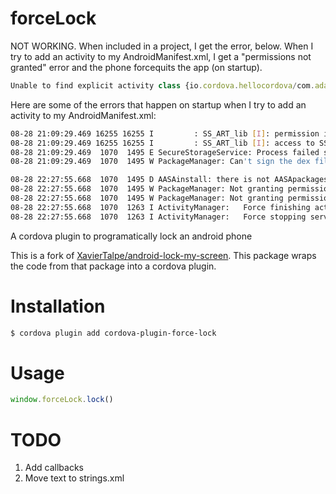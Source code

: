 # forceLock
NOT WORKING. When included in a project, I get the error, below. When I try to add an activity to my AndroidManifest.xml, I get a "permissions not granted" error and the phone forcequits the app (on startup). 

```javascript
Unable to find explicit activity class {io.cordova.hellocordova/com.adamhanna.plugin.LockMyScreen}; have you declared this activity in your AndroidManifest.xml?
```

Here are some of the errors that happen on startup when I try to add an activity to my AndroidManifest.xml:

```bash
08-28 21:09:29.469 16255 16255 I         : SS_ART_lib [I]: permission is absent: /data/app/io.cordova.hellocordova-2/base.apk
08-28 21:09:29.469 16255 16255 I         : SS_ART_lib [I]: access to SS denied
08-28 21:09:29.469  1070  1495 E SecureStorageService: Process failed status=0x0200
08-28 21:09:29.469  1070  1495 W PackageManager: Can't sign the dex file
```

```bash
08-28 22:27:55.668  1070  1495 D AASAinstall: there is not AASApackages.xml file
08-28 22:27:55.668  1070  1495 W PackageManager: Not granting permission android.permission.ACCESS_MOCK_LOCATION to package io.cordova.hellocordova (protectionLevel=2 flags=0x3808be46)
08-28 22:27:55.668  1070  1495 W PackageManager: Not granting permission android.permission.BIND_DEVICE_ADMIN to package io.cordova.hellocordova (protectionLevel=2 flags=0x3808be46)
08-28 22:27:55.668  1070  1263 I ActivityManager:   Force finishing activity ActivityRecord{eb4b940 u0 io.cordova.hellocordova/.MainActivity t7250}
08-28 22:27:55.668  1070  1263 I ActivityManager:   Force stopping service ServiceRecord{7ef5ca4 u0 
```

A cordova plugin to programatically lock an android phone

This is a fork of [XavierTalpe/android-lock-my-screen](https://github.com/XavierTalpe/android-lock-my-screen). This package wraps the code from that package into a cordova plugin.

# Installation

```bash
$ cordova plugin add cordova-plugin-force-lock
```

# Usage
```javascript
window.forceLock.lock()
```

# TODO
1. Add callbacks
2. Move text to strings.xml